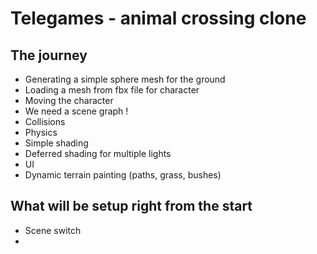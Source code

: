 # Telegames - animal crossing clone

## The journey

- Generating a simple sphere mesh for the ground
- Loading a mesh from fbx file for character
- Moving the character
- We need a scene graph !
- Collisions
- Physics
- Simple shading
- Deferred shading for multiple lights
- UI
- Dynamic terrain painting (paths, grass, bushes)

## What will be setup right from the start
- Scene switch
- 

